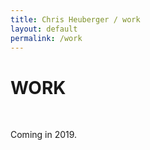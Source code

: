 ```yaml
---
title: Chris Heuberger / work
layout: default
permalink: /work
---
```


<div class="main-content about-content">

  <h1 class='all-caps'>WORK</h1><br>
  <p>Coming in 2019.</p>

</div> <!-- .main-content -->
